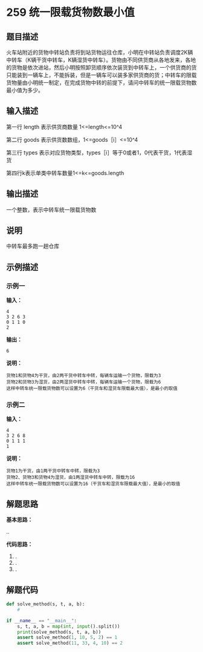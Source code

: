 # 259 统一限载货物数最小值

## 题目描述

火车站附近的货物中转站负责将到站货物运往仓库，小明在中转站负责调度2K辆中转车（K辆干货中转车，K辆湿货中转车）。货物由不同供货商从各地发来，各地的货物是依次进站，然后小明按照卸货顺序依次装货到中转车上，一个供货商的货只能装到一辆车上，不能拆装，但是一辆车可以装多家供货商的货；中转车的限载货物量由小明统一制定，在完成货物中转的前提下，请问中转车的统一限载货物数最小值为多少。

## 输入描述

第一行 length 表示供货商数量 1<=length<=10^4

第二行 goods 表示供货数数组，1<=goods［i］<=10^4

第三行 types 表示对应货物类型，types［i］等于0或者1，0代表干货，1代表湿货

第四行k表示单类中转车数量1<=k<=goods.length

## 输出描述

一个整数，表示中转车统一限载货物数

## 说明

中转车最多跑一趟仓库

## 示例描述

### 示例一

**输入：**
```text
4
3 2 6 3
0 1 1 0
2 
```

**输出：**
```text
6
```

**说明：**
```
货物1和货物4为干货，由2两干货中转车中转，每辆车运输一个货物，限载为3
货物2和货物3为湿货，由2两湿货中转车中转，每辆车运输一个货物，限载为6
这样中转车统一限载货物数可以设置为6（干货车和湿货车限载最大值），是最小的取值
```

### 示例二

**输入：**
```text
4
3 2 6 8
0 1 1 1
1
```

**说明：**
```
货物1为干货，由1两干货中转车中转，限载为3
货物2、货物3和货物4为湿货，由1两湿货中转车中转，限载为16
这样中转车统一限载货物数可以设置为16（干货车和湿货车限载最大值），是最小的取值
```

## 解题思路

**基本思路：**

..

**代码思路：**
1. .
2. .
3. .

## 解题代码
```python
def solve_method(s, t, a, b):
    #

if __name__ == "__main__":
    s, t, a, b = map(int, input().split())  
    print(solve_method(s, t, a, b))
    assert solve_method(1, 10, 5, 2) == 1
    assert solve_method(11, 33, 4, 10) == 2
```